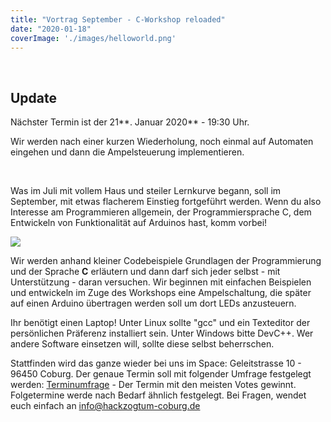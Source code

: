 ```yaml
---
title: "Vortrag September - C-Workshop reloaded"
date: "2020-01-18"
coverImage: './images/helloworld.png'
---
```


 

## Update

Nächster Termin ist der 21**. Januar 2020** - 19:30 Uhr.

Wir werden nach einer kurzen Wiederholung, noch einmal auf Automaten eingehen und dann die Ampelsteuerung implementieren.

 

Was im Juli mit vollem Haus und steiler Lernkurve begann, soll im September, mit etwas flacherem Einstieg fortgeführt werden. Wenn du also Interesse am Programmieren allgemein, der Programmiersprache C, dem Entwickeln von Funktionalität auf Arduinos hast, komm vorbei!

![](../images/helloworld.png)

Wir werden anhand kleiner Codebeispiele Grundlagen der Programmierung und der Sprache **C** erläutern und dann darf sich jeder selbst - mit Unterstützung - daran versuchen. Wir beginnen mit einfachen Beispielen und entwickeln im Zuge des Workshops eine Ampelschaltung, die später auf einen Arduino übertragen werden soll um dort LEDs anzusteuern.

Ihr benötigt einen Laptop! Unter Linux sollte "gcc" und ein Texteditor der persönlichen Präferenz installiert sein. Unter Windows bitte DevC++. Wer andere Software einsetzen will, sollte diese selbst beherrschen.  

Stattfinden wird das ganze wieder bei uns im Space: Geleitstrasse 10 - 96450 Coburg. Der genaue Termin soll mit folgender Umfrage festgelegt werden: [Terminumfrage](https://framadate.org/JZDDlW3ExiRxeOBy) - Der Termin mit den meisten Votes gewinnt. Folgetermine werde nach Bedarf ähnlich festgelegt. Bei Fragen, wendet euch einfach an [info@hackzogtum-coburg.de](mailto:info@hackzogtum-coburg.de)
